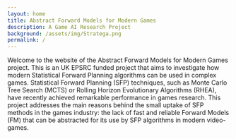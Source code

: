 ```yaml
---
layout: home
title: Abstract Forward Models for Modern Games
description: A Game AI Research Project
background: /assets/img/Stratega.png
permalink: /
---
```




Welcome to the website of the Abstract Forward Models for Modern Games project. This is an UK EPSRC funded project that aims to investigate how modern Statistical Forward Planning algorithms can be used in complex games. Statistical Forward Planning (SFP) techniques, such as Monte Carlo Tree Search (MCTS) or Rolling Horizon Evolutionary Algorithms (RHEA), have recently achieved remarkable performance in games research. This project addresses the main reasons behind the small uptake of SFP methods in the games industry: the lack of fast and reliable Forward Models (FM) that can be abstracted for its use by SFP algorithms in modern video-games.


